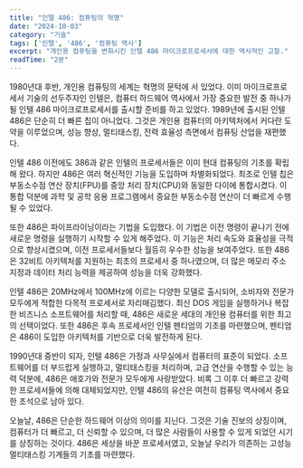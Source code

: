 ```yaml
---
title: "인텔 486: 컴퓨팅의 혁명"
date: "2024-10-03"
category: "기술"
tags: ['인텔', '486', '컴퓨팅 역사']
excerpt: "개인용 컴퓨팅을 변화시킨 인텔 486 마이크로프로세서에 대한 역사적인 고찰."
readTime: "2분"
---
```


1980년대 후반, 개인용 컴퓨팅의 세계는 혁명의 문턱에 서 있었다. 이미 마이크로프로세서 기술의 선두주자인 인텔은, 컴퓨터 하드웨어 역사에서 가장 중요한 발전 중 하나가 될 인텔 486 마이크로프로세서를 출시할 준비를 하고 있었다. 1989년에 출시된 인텔 486은 단순히 더 빠른 칩이 아니었다. 그것은 개인용 컴퓨터의 아키텍처에서 커다란 도약을 이루었으며, 성능 향상, 멀티태스킹, 전력 효율성 측면에서 컴퓨팅 산업을 재편했다.

인텔 486 이전에도 386과 같은 인텔의 프로세서들은 이미 현대 컴퓨팅의 기초를 확립해 왔다. 하지만 486은 여러 혁신적인 기능을 도입하며 차별화되었다. 최초로 인텔 칩은 부동소수점 연산 장치(FPU)를 중앙 처리 장치(CPU)와 동일한 다이에 통합시켰다. 이 통합 덕분에 과학 및 공학 응용 프로그램에서 중요한 부동소수점 연산이 더 빠르게 수행될 수 있었다.

또한 486은 파이프라이닝이라는 기법을 도입했다. 이 기법은 이전 명령이 끝나기 전에 새로운 명령을 실행하기 시작할 수 있게 해주었다. 이 기능은 처리 속도와 효율성을 극적으로 향상시켰으며, 이전 프로세서들보다 월등히 우수한 성능을 보여주었다. 또한 486은 32비트 아키텍처를 지원하는 최초의 프로세서 중 하나였으며, 더 많은 메모리 주소 지정과 데이터 처리 능력을 제공하여 성능을 더욱 강화했다.

인텔 486은 20MHz에서 100MHz에 이르는 다양한 모델로 출시되어, 소비자와 전문가 모두에게 적합한 다목적 프로세서로 자리매김했다. 최신 DOS 게임을 실행하거나 복잡한 비즈니스 소프트웨어를 처리할 때, 486은 새로운 세대의 개인용 컴퓨터를 위한 최고의 선택이었다. 또한 486은 후속 프로세서인 인텔 펜티엄의 기초를 마련했으며, 펜티엄은 486이 도입한 아키텍처를 기반으로 더욱 발전하게 된다.

1990년대 중반이 되자, 인텔 486은 가정과 사무실에서 컴퓨터의 표준이 되었다. 소프트웨어를 더 부드럽게 실행하고, 멀티태스킹을 처리하며, 고급 연산을 수행할 수 있는 능력 덕분에, 486은 애호가와 전문가 모두에게 사랑받았다. 비록 그 이후 더 빠르고 강력한 프로세서들에 의해 대체되었지만, 인텔 486의 유산은 여전히 컴퓨팅 역사에서 중요한 초석으로 남아 있다.

오늘날, 486은 단순한 하드웨어 이상의 의미를 지닌다. 그것은 기술 진보의 상징이며, 컴퓨터가 더 빠르고, 더 신뢰할 수 있으며, 더 많은 사람들이 사용할 수 있게 되었던 시기를 상징하는 것이다. 486은 세상을 바꾼 프로세서였고, 오늘날 우리가 의존하는 고성능 멀티태스킹 기계들의 기초를 마련했다.